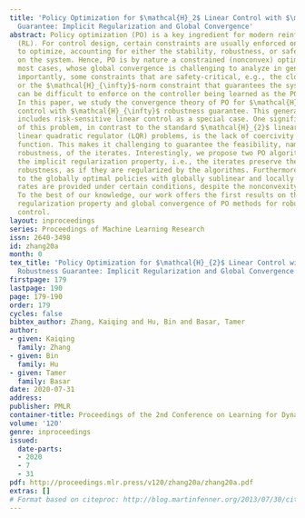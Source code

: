```yaml
---
title: 'Policy Optimization for $\mathcal{H}_2$ Linear Control with $\mathcal{H}_\infty$ Robustness
  Guarantee: Implicit Regularization and Global Convergence'
abstract: Policy optimization (PO) is a key ingredient for modern reinforcement learning
  (RL). For control design, certain constraints are usually enforced on the policies
  to optimize, accounting for either the stability, robustness, or safety concerns
  on the system. Hence, PO is by nature a constrained (nonconvex) optimization in
  most cases, whose global convergence is challenging to analyze in general. More
  importantly, some constraints that are safety-critical, e.g., the closed-loop stability,
  or the $\mathcal{H}_{\infty}$-norm constraint that guarantees the system robustness,
  can be difficult to enforce on the controller being learned as the PO methods proceed.
  In this paper, we study the convergence theory of PO for $\mathcal{H}_{2}$ linear
  control with $\mathcal{H}_{\infty}$ robustness guarantee. This general framework
  includes risk-sensitive linear control as a special case. One significant new feature
  of this problem, in contrast to the standard $\mathcal{H}_{2}$ linear control, namely,
  linear quadratic regulator (LQR) problems, is the lack of coercivity of the cost
  function. This makes it challenging to guarantee the feasibility, namely, the $\mathcal{H}_{\infty}$
  robustness, of the iterates. Interestingly, we propose two PO algorithms that enjoy
  the implicit regularization property, i.e., the iterates preserve the $\mathcal{H}_{\infty}$
  robustness, as if they are regularized by the algorithms. Furthermore, convergence
  to the globally optimal policies with globally sublinear and locally (super-)linear
  rates are provided under certain conditions, despite the nonconvexity of the problem.
  To the best of our knowledge, our work offers the first results on the implicit
  regularization property and global convergence of PO methods for robust/risk-sensitive
  control.
layout: inproceedings
series: Proceedings of Machine Learning Research
issn: 2640-3498
id: zhang20a
month: 0
tex_title: 'Policy Optimization for $\mathcal{H}_{2}$ Linear Control with $\mathcal{H}_{\infty}$
  Robustness Guarantee: Implicit Regularization and Global Convergence'
firstpage: 179
lastpage: 190
page: 179-190
order: 179
cycles: false
bibtex_author: Zhang, Kaiqing and Hu, Bin and Basar, Tamer
author:
- given: Kaiqing
  family: Zhang
- given: Bin
  family: Hu
- given: Tamer
  family: Basar
date: 2020-07-31
address: 
publisher: PMLR
container-title: Proceedings of the 2nd Conference on Learning for Dynamics and Control
volume: '120'
genre: inproceedings
issued:
  date-parts:
  - 2020
  - 7
  - 31
pdf: http://proceedings.mlr.press/v120/zhang20a/zhang20a.pdf
extras: []
# Format based on citeproc: http://blog.martinfenner.org/2013/07/30/citeproc-yaml-for-bibliographies/
---
```

